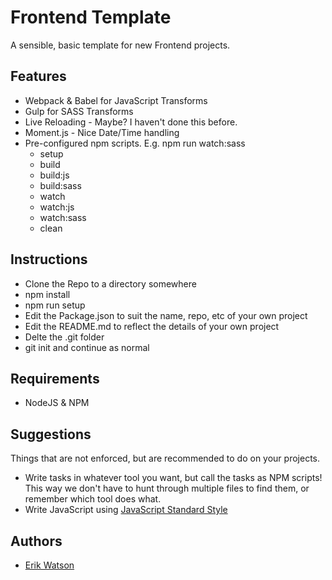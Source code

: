 # Frontend Template

A sensible, basic template for new Frontend projects.


## Features

  + Webpack & Babel for JavaScript Transforms
  + Gulp for SASS Transforms
  + Live Reloading - Maybe? I haven't done this before.
  + Moment.js - Nice Date/Time handling
  + Pre-configured npm scripts. E.g. npm run watch:sass
    - setup
    - build
    - build:js
    - build:sass
    - watch
    - watch:js
    - watch:sass
    - clean


## Instructions

  + Clone the Repo to a directory somewhere
  + npm install
  + npm run setup
  + Edit the Package.json to suit the name, repo, etc of your own project
  + Edit the README.md to reflect the details of your own project
  + Delte the .git folder
  + git init and continue as normal


## Requirements

  + NodeJS & NPM


## Suggestions

Things that are not enforced, but are recommended to do on your projects.

  + Write tasks in whatever tool you want, but call the tasks as NPM scripts! This way we don't have to hunt through multiple files to find them, or remember which tool does what.
  + Write JavaScript using [JavaScript Standard Style](http://standardjs.com)

## Authors

  + [Erik Watson](http://erikwatson.me)
